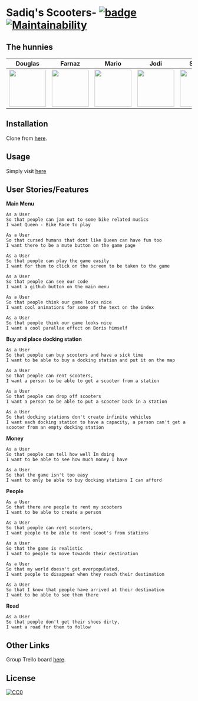 # Sadiq's Scooters- [![badge](https://img.shields.io/badge/made--by-hunnies-red)](https://github.com/sindresorhus/awesome#readme) [![Maintainability](https://api.codeclimate.com/v1/badges/a99a88d28ad37a79dbf6/maintainability)](https://codeclimate.com/github/codeclimate/codeclimate/maintainability)

## The hunnies

| Douglas |  Farnaz | Mario | Jodi | Sonny |
| :-----: | :-------:  | :------:  | :------:  | :------:  
|<a href='https://github.com/dtrts'><img src='https://avatars0.githubusercontent.com/u/36892985?s=460&v=4' width='100'></a>|<a href='https://github.com/fardenti'><img src='https://avatars0.githubusercontent.com/u/38498908?s=460&v=4' width='100'></a>|<a href='https://github.com/jaitone'><img src='https://avatars0.githubusercontent.com/u/51136692?s=460&v=4' width='100'></a>|<a href='https://github.com/JodiFoster'><img src='https://avatars3.githubusercontent.com/u/51475537?s=460&v=4' width='100'></a>|<a href='https://github.com/sonny-maan'><img src='https://avatars2.githubusercontent.com/u/42817066?s=460&v=4' width='100'></a>

## Installation

Clone from [here](https://github.com/JodiFoster/Sadiq-s-Scooters).

## Usage

Simply visit [here](https://jodifoster.github.io/Sadiq-s-Scooters/)


## User Stories/Features
**Main Menu**
```
As a User
So that people can jam out to some bike related musics
I want Queen - Bike Race to play
```
```
As a User
So that cursed humans that dont like Queen can have fun too
I want there to be a mute button on the game page 
```
```
As a User
So that people can play the game easily
I want for them to click on the screen to be taken to the game
```
```
As a User
So that people can see our code
I want a github button on the main menu
```
```
As a User
So that people think our game looks nice 
I want cool animations for some of the text on the index
```
```
As a User
So that people think our game looks nice 
I want a cool parallax effect on Boris himself
```
**Buy and place docking station**
```
As a User
So that people can buy scooters and have a sick time
I want to be able to buy a docking station and put it on the map
```
```
As a User
So that people can rent scooters,
I want a person to be able to get a scooter from a station
```
```
As a User
So that people can drop off scooters
I want a person to be able to put a scooter back in a station
```

```
As a User
So that docking stations don't create infinite vehicles
I want each docking station to have a capacity, a person can't get a scooter from an empty docking station
```
**Money**
```
As a User
So that people can tell how well Im doing
I want to be able to see how much money I have
```

```
As a User
So that the game isn't too easy
I want to only be able to buy docking stations I can afford
```
**People**
```
As a User
So that there are people to rent my scooters
I want to be able to create a person
```
```
As a User
So that people can rent scooters,
I want people to be able to rent scoot's from stations
```
```
As a User
So that the game is realistic
I want to people to move towards their destination
```

```
As a User
So that my world doesn't get overpopulated,
I want people to disappear when they reach their destination
```

```
As a User
So that I know that people have arrived at their destination
I want to be able to see them there
```
**Road**
```
As a User
So that people don't get their shoes dirty,
I want a road for them to follow
```


## Other Links
Group Trello board [here](https://trello.com/b/MPRJPkG7/high-score-hunnies).

## License
[![CC0](https://licensebuttons.net/p/zero/1.0/88x31.png)](https://creativecommons.org/publicdomain/zero/1.0/)
